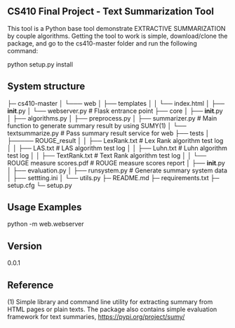 CS410 Final Project - Text Summarization Tool
-
This tool is a Python base tool demonstrate EXTRACTIVE SUMMARIZATION by couple algorithms. Getting the tool to work is simple, download/clone the package, and go to the cs410-master folder and run the following command:

python setup.py install

System structure
-



├─ cs410-master 
│    └─── web
│          ├── templates
│          │     └── index.html
│          ├── __init__.py
│          └── webserver.py                  # Flask entrance point
├── core
│     ├── __init__.py
│     ├── algorithms.py
│     ├── preprocess.py
│     ├── summarizer.py                      # Main function to generate summary result by using SUMY(1)
│     └── textsummarize.py                   # Pass summary result service for web 
├── tests 
│     ├───── ROUGE_result
│     │         ├── LexRank.txt              # Lex Rank algorithm test log
│     │         ├── LAS.txt                  # LAS algorithm test log 
│     │         ├── Luhn.txt                 # Luhn algorithm test log 
│     │         ├── TextRank.txt             # Text Rank algorithm test log 
│     │         └── ROUGE measure scores.pdf # ROUGE measure scores report 
│     ├── __init__.py
│     ├── evaluation.py
│     ├── runsystem.py                       # Generate summary system data
│     ├── settting.ini 
│     └── utils.py
├─ README.md
├─ requirements.txt
├─ setup.cfg
└─ setup.py




Usage Examples
-
python -m web.webserver

Version
-
0.0.1

Reference
-
(1) Simple library and command line utility for extracting summary from HTML pages or plain texts. The package also contains simple evaluation framework for text summaries, https://pypi.org/project/sumy/